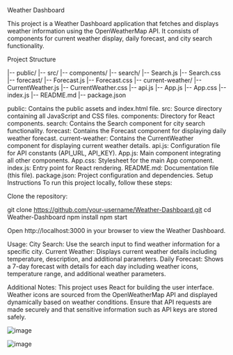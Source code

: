 Weather Dashboard

This project is a Weather Dashboard application that fetches and displays weather information using the OpenWeatherMap API. It consists of components for current weather display, daily forecast, and city search functionality.

Project Structure

|-- public/
|-- src/
    |-- components/
        |-- search/
            |-- Search.js
            |-- Search.css
        |-- forecast/
            |-- Forecast.js
            |-- Forecast.css
        |-- current-weather/
            |-- CurrentWeather.js
            |-- CurrentWeather.css
    |-- api.js
    |-- App.js
    |-- App.css
    |-- index.js
|-- README.md
|-- package.json


public: Contains the public assets and index.html file.
src: Source directory containing all JavaScript and CSS files.
components: Directory for React components.
search: Contains the Search component for city search functionality.
forecast: Contains the Forecast component for displaying daily weather forecast.
current-weather: Contains the CurrentWeather component for displaying current weather details.
api.js: Configuration file for API constants (API_URL, API_KEY).
App.js: Main component integrating all other components.
App.css: Stylesheet for the main App component.
index.js: Entry point for React rendering.
README.md: Documentation file (this file).
package.json: Project configuration and dependencies.
Setup Instructions
To run this project locally, follow these steps:

Clone the repository:

git clone https://github.com/your-username/Weather-Dashboard.git
cd Weather-Dashboard
npm install
npm start

Open http://localhost:3000 in your browser to view the Weather Dashboard.

Usage:
City Search: Use the search input to find weather information for a specific city.
Current Weather: Displays current weather details including temperature, description, and additional parameters.
Daily Forecast: Shows a 7-day forecast with details for each day including weather icons, temperature range, and additional weather parameters.

Additional Notes:
This project uses React for building the user interface.
Weather icons are sourced from the OpenWeatherMap API and displayed dynamically based on weather conditions.
Ensure that API requests are made securely and that sensitive information such as API keys are stored safely.


![image](https://github.com/Shaquibcode01/Weather-Dashboard/assets/119671108/92c6680a-1968-40c6-8278-15a5fa809dd3)

![image](https://github.com/Shaquibcode01/Weather-Dashboard/assets/119671108/e720cbb5-d7c3-4162-b7a3-782376ce63a7)
